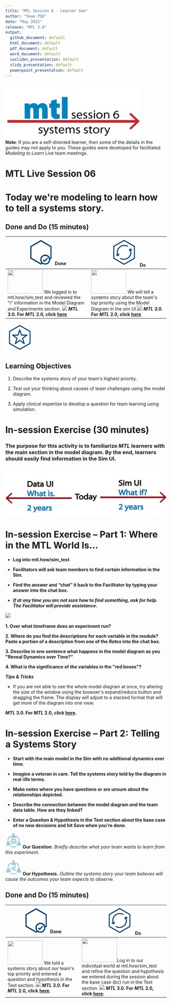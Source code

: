 ```yaml
---
title: "MTL Session 6 - Learner See"
author: "Team PSD"
date: "May 2022"
release: "MTL 3.0"
output: 
  github_document: default
  html_document: default
  pdf_document: default
  word_document: default
  ioslides_presentation: default
  slidy_presentation: default
  powerpoint_presentation: default
---
```



[<img src = "https://github.com/lzim/teampsd/blob/master/resources/title_slides/mtl_s06_systems_story_title.png"
     height = "175" width = "420">](#DontLink)  
**Note**: If you are a self-directed learner, then some of the details in the guides may not apply to you. These guides were developed for facilitated *Modeling to Learn* Live team meetings.

# MTL Live Session 06

# Today we're modeling to learn how to tell a systems story.

## Done and Do (15 minutes)
<!-- Do/Done Tables -->
| [<img src = "https://github.com/lzim/teampsd/blob/master/resources/icons/done.png" height = "80" width = "80">](#.) **Done** | [<img src = "https://github.com/lzim/teampsd/blob/master/resources/icons/do.png" height = "90" width = "90">](#.) **Do** |
| --- | --- | 
| [<img src = "https://raw.githubusercontent.com/lzim/teampsd/master/resources/logos/mtl_how_sim.png" height = "75" width = "110">](http://mtl.how/sim_test) We logged in to mtl.how/sim_test and reviewed the "i" information in the Model Diagram and Experiments section. [![](https://raw.githubusercontent.com/lzim/teampsd/master/resources/gifs/mtl_3.0/sim_ui_pop_ups.gif)](#DontLink) **_MTL_ 3.0. For _MTL_ 2.0, click [here](https://github.com/lzim/mtl/blob/master/release_2.0/mtl_session06_see.md)** | [<img src = "https://raw.githubusercontent.com/lzim/teampsd/master/resources/logos/mtl_how_sim.png" height = "75" width = "110">](http://mtl.how/sim_test)  We will tell a systems story about the team's top priority using the Model Diagram in the sim UI.[![](https://raw.githubusercontent.com/lzim/teampsd/master/resources/gifs/mtl_2.0/sim_ui_reveals.gif)](#DontLink) **_MTL_ 3.0. For _MTL_ 2.0, click [here](https://github.com/lzim/mtl/master/release_2.0/mtl_session06_see.md)**  | 

<!-- Learning Objectives Icon --> 
[<img src = "https://github.com/lzim/teampsd/blob/master/resources/icons/learning_objectives.png" height = "90" width = "90" style ="display: inline-block"/>](#DontLink)  

## Learning Objectives

1. Describe the systems story of your team's highest priority.

2. Test out your thinking about causes of team challenges using the model diagram.

3. Apply clinical expertise to develop a question for team learning using simulation.


# In-session Exercise (30 minutes)

### The purpose for this activity is to familiarize _MTL_ learners with the main section in the model diagram. By the end, learners should easily find information in the Sim UI.  

[<img src = "https://raw.githubusercontent.com/lzim/teampsd/master/resources/illustrations/data_ui_sim_ui.png">](#DontLink)  

# **In-session Exercise – Part 1: Where in the MTL World Is…**  

- **Log into mtl.how/sim_test**
- **Facilitators will ask team members to find certain information in the Sim.**
- **Find the answer and “chat” it back to the Facilitator by typing your answer into the chat box.**  

- ***If at any time you are not sure how to find something, ask for help. The Facilitator will provide assistance.***

[![](https://github.com/lzim/teampsd/blob/master/resources/gifs/mtl_2.0/sim_ui_reveals.gif)](#DontLink)  

**1. Over what timeframe does an experiment run?**

**2. Where do you find the descriptions for each variable in the module? Paste a portion of a description from one of the *Rates* into the chat box.**  

**3. Describe in one sentence what happens in the model diagram as you "Reveal Dynamics over Time?"**  

**4. What is the significance of the variables in the "red boxes"?**  

_**Tips & Tricks**_
- If you are not able to see the whole model diagram at once, try altering the size of the window using the browser's expand/reduce button and dragging the frame. The display will adjust to a stacked format that will get more of the diagram into one view.  

**_MTL_ 3.0. For _MTL_ 2.0, click [here](https://github.com/lzim/mtl/blob/master/release_2.0/mtl_session06_see.md).**

# **In-session Exercise – Part 2: Telling a Systems Story**  

- **Start with the main model in the Sim with no additional dynamics over time.**
- **Imagine a veteran in care. Tell the systems story told by the diagram in real-life terms.** 
- **Make notes where you have questions or are unsure about the relationships depicted.**
- **Describe the connection between the model diagram and the team data table. How are they linked?**

- **Enter a Question & Hypothesis in the Text section about the base case of no new decisions and hit Save when you're done.**

[<img src = "https://raw.githubusercontent.com/lzim/teampsd/master/resources/icons/mtl_question.png" height = "50" width = "50" style = "display: inline-block"/>](#DontLink)   **Our Question.** *Briefly describe what your team wants to learn from this experiment.*  

[<img src = "https://raw.githubusercontent.com/lzim/teampsd/master/resources/icons/mtl_hypothesis.png" height = "50" width = "50" style = "display: inline-block"/>](#DontLink)   **Our Hypothesis.** *Outline the systems story your team believes will cause the outcomes your team expects to observe.*

## Done and Do (15 minutes)
<!-- Do/Done Tables -->
| [<img src = "https://github.com/lzim/teampsd/blob/master/resources/icons/done.png" height = "80" width = "80">](#DontLink)   **Done** | [<img src = "https://github.com/lzim/teampsd/blob/master/resources/icons/do.png" height = "90" width = "90">](#DontLink)   **Do** |
| --- | --- | 
| [<img src = "https://raw.githubusercontent.com/lzim/teampsd/master/resources/logos/mtl_how_sim.png" height = "75" width = "110">](http://mtl.how/sim_test) We told a systems story about our team's top priority and entered a question and hypothesis in the Text section. [![](https://raw.githubusercontent.com/lzim/teampsd/master/resources/gifs/mtl_2.0/sim_ui_reveals.gif)](#DontLink) **_MTL_ 3.0. For _MTL_ 2.0, click [here](https://github.com/lzim/mtl/blob/master/release_2.0/mtl_session06_see.md).** | [<img src = "https://raw.githubusercontent.com/lzim/teampsd/master/resources/logos/mtl_how_sim.png" height = "75" width = "110">](http://mtl.how/sim_test)Log in to our individual world at mtl.how/sim_test and refine the question and hypothesis we entered during the session about the base case (bc) run in the Text section. [![](https://raw.githubusercontent.com/lzim/teampsd/master/resources/gifs/mtl_3.0/sim_ui_text_fields.gif)](#DontLink) **_MTL_ 3.0. For _MTL_ 2.0, click [here](https://github.com/lzim/mtl/blob/master/release_2.0/mtl_session06_see.md).**  |
